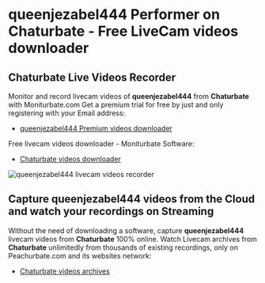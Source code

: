 # queenjezabel444 Performer on Chaturbate - Free LiveCam videos downloader

## Chaturbate Live Videos Recorder

Monitor and record livecam videos of **queenjezabel444** from **Chaturbate** with Moniturbate.com
Get a premium trial for free by just and only registering with your Email address:
* [queenjezabel444 Premium videos downloader](https://moniturbate.com/request-demo-licence-key.html)

Free livecam videos downloader - Moniturbate Software:
* [Chaturbate videos downloader](https://moniturbate.com/moniturbate-download-software.html)

![queenjezabel444 livecam videos recorder](https://peachurnet.com/templates/moniturbate-software.png)


## Capture queenjezabel444 videos from the Cloud and watch your recordings on Streaming

Without the need of downloading a software, capture **queenjezabel444** livecam videos from **Chaturbate** 100% online.
Watch Livecam archives from **Chaturbate** unlimitedly from thousands of existing recordings, only on Peachurbate.com and its websites network:
* [Chaturbate videos archives](https://peachurnet.com/)
